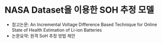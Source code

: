 # NASA Dataset을 이용한 SOH 추정 모델



- 참고논문: An Incremental Voltage Difference Based Technique for Online State of Health Estimation of Li-ion Batteries
- 논문요약: 원격 SoH 추정 방법 제안
